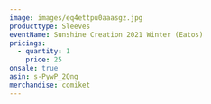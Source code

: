 ```yaml
---
image: images/eq4ettpu0aaasgz.jpg
producttype: Sleeves
eventName: Sunshine Creation 2021 Winter (Eatos)
pricings:
  - quantity: 1
    price: 25
onsale: true
asin: s-PywP_2Qng
merchandise: comiket
---
```

